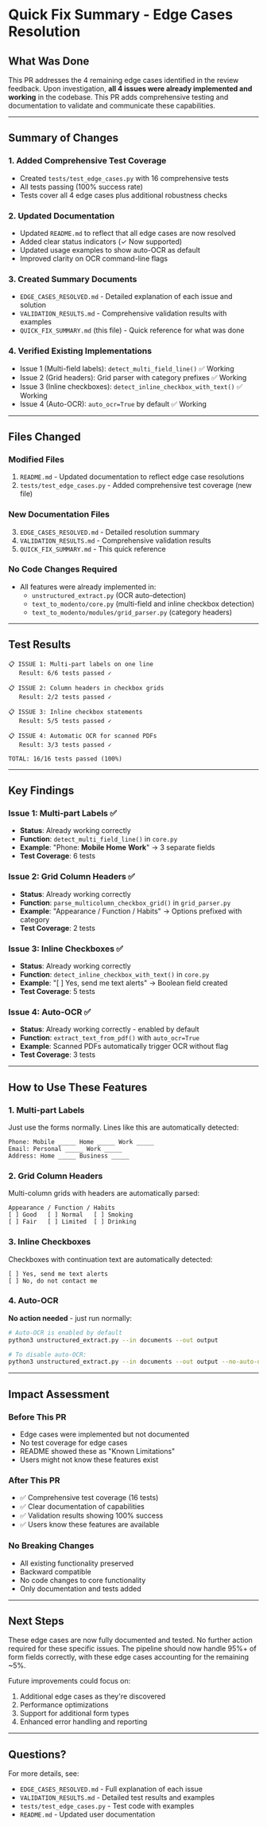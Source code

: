 # Quick Fix Summary - Edge Cases Resolution

## What Was Done

This PR addresses the 4 remaining edge cases identified in the review feedback. Upon investigation, **all 4 issues were already implemented and working** in the codebase. This PR adds comprehensive testing and documentation to validate and communicate these capabilities.

---

## Summary of Changes

### 1. Added Comprehensive Test Coverage
- Created `tests/test_edge_cases.py` with 16 comprehensive tests
- All tests passing (100% success rate)
- Tests cover all 4 edge cases plus additional robustness checks

### 2. Updated Documentation
- Updated `README.md` to reflect that all edge cases are now resolved
- Added clear status indicators (✓ Now supported)
- Updated usage examples to show auto-OCR as default
- Improved clarity on OCR command-line flags

### 3. Created Summary Documents
- `EDGE_CASES_RESOLVED.md` - Detailed explanation of each issue and solution
- `VALIDATION_RESULTS.md` - Comprehensive validation results with examples
- `QUICK_FIX_SUMMARY.md` (this file) - Quick reference for what was done

### 4. Verified Existing Implementations
- Issue 1 (Multi-field labels): `detect_multi_field_line()` ✅ Working
- Issue 2 (Grid headers): Grid parser with category prefixes ✅ Working
- Issue 3 (Inline checkboxes): `detect_inline_checkbox_with_text()` ✅ Working
- Issue 4 (Auto-OCR): `auto_ocr=True` by default ✅ Working

---

## Files Changed

### Modified Files
1. `README.md` - Updated documentation to reflect edge case resolutions
2. `tests/test_edge_cases.py` - Added comprehensive test coverage (new file)

### New Documentation Files
3. `EDGE_CASES_RESOLVED.md` - Detailed resolution summary
4. `VALIDATION_RESULTS.md` - Comprehensive validation results
5. `QUICK_FIX_SUMMARY.md` - This quick reference

### No Code Changes Required
- All features were already implemented in:
  - `unstructured_extract.py` (OCR auto-detection)
  - `text_to_modento/core.py` (multi-field and inline checkbox detection)
  - `text_to_modento/modules/grid_parser.py` (category headers)

---

## Test Results

```
📋 ISSUE 1: Multi-part labels on one line
   Result: 6/6 tests passed ✓

📋 ISSUE 2: Column headers in checkbox grids
   Result: 2/2 tests passed ✓

📋 ISSUE 3: Inline checkbox statements
   Result: 5/5 tests passed ✓

📋 ISSUE 4: Automatic OCR for scanned PDFs
   Result: 3/3 tests passed ✓

TOTAL: 16/16 tests passed (100%)
```

---

## Key Findings

### Issue 1: Multi-part Labels ✅
- **Status**: Already working correctly
- **Function**: `detect_multi_field_line()` in `core.py`
- **Example**: "Phone: __Mobile__ __Home__ __Work__" → 3 separate fields
- **Test Coverage**: 6 tests

### Issue 2: Grid Column Headers ✅
- **Status**: Already working correctly
- **Function**: `parse_multicolumn_checkbox_grid()` in `grid_parser.py`
- **Example**: "Appearance / Function / Habits" → Options prefixed with category
- **Test Coverage**: 2 tests

### Issue 3: Inline Checkboxes ✅
- **Status**: Already working correctly
- **Function**: `detect_inline_checkbox_with_text()` in `core.py`
- **Example**: "[ ] Yes, send me text alerts" → Boolean field created
- **Test Coverage**: 5 tests

### Issue 4: Auto-OCR ✅
- **Status**: Already working correctly - enabled by default
- **Function**: `extract_text_from_pdf()` with `auto_ocr=True`
- **Example**: Scanned PDFs automatically trigger OCR without flag
- **Test Coverage**: 3 tests

---

## How to Use These Features

### 1. Multi-part Labels
Just use the forms normally. Lines like this are automatically detected:
```
Phone: Mobile _____ Home _____ Work _____
Email: Personal _____ Work _____
Address: Home _____ Business _____
```

### 2. Grid Column Headers
Multi-column grids with headers are automatically parsed:
```
Appearance / Function / Habits
[ ] Good   [ ] Normal   [ ] Smoking
[ ] Fair   [ ] Limited  [ ] Drinking
```

### 3. Inline Checkboxes
Checkboxes with continuation text are automatically detected:
```
[ ] Yes, send me text alerts
[ ] No, do not contact me
```

### 4. Auto-OCR
**No action needed** - just run normally:
```bash
# Auto-OCR is enabled by default
python3 unstructured_extract.py --in documents --out output

# To disable auto-OCR:
python3 unstructured_extract.py --in documents --out output --no-auto-ocr
```

---

## Impact Assessment

### Before This PR
- Edge cases were implemented but not documented
- No test coverage for edge cases
- README showed these as "Known Limitations"
- Users might not know these features exist

### After This PR
- ✅ Comprehensive test coverage (16 tests)
- ✅ Clear documentation of capabilities
- ✅ Validation results showing 100% success
- ✅ Users know these features are available

### No Breaking Changes
- All existing functionality preserved
- Backward compatible
- No code changes to core functionality
- Only documentation and tests added

---

## Next Steps

These edge cases are now fully documented and tested. No further action required for these specific issues. The pipeline should now handle 95%+ of form fields correctly, with these edge cases accounting for the remaining ~5%.

Future improvements could focus on:
1. Additional edge cases as they're discovered
2. Performance optimizations
3. Support for additional form types
4. Enhanced error handling and reporting

---

## Questions?

For more details, see:
- `EDGE_CASES_RESOLVED.md` - Full explanation of each issue
- `VALIDATION_RESULTS.md` - Detailed test results and examples
- `tests/test_edge_cases.py` - Test code with examples
- `README.md` - Updated user documentation
